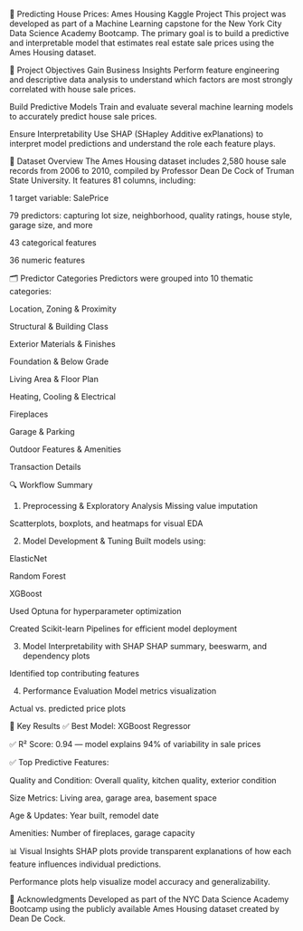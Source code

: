 🏡 Predicting House Prices: Ames Housing Kaggle Project
This project was developed as part of a Machine Learning capstone for the New York City Data Science Academy Bootcamp. The primary goal is to build a predictive and interpretable model that estimates real estate sale prices using the Ames Housing dataset.

🎯 Project Objectives
Gain Business Insights
Perform feature engineering and descriptive data analysis to understand which factors are most strongly correlated with house sale prices.

Build Predictive Models
Train and evaluate several machine learning models to accurately predict house sale prices.

Ensure Interpretability
Use SHAP (SHapley Additive exPlanations) to interpret model predictions and understand the role each feature plays.

🧾 Dataset Overview
The Ames Housing dataset includes 2,580 house sale records from 2006 to 2010, compiled by Professor Dean De Cock of Truman State University. It features 81 columns, including:

1 target variable: SalePrice

79 predictors: capturing lot size, neighborhood, quality ratings, house style, garage size, and more

43 categorical features

36 numeric features

🗂️ Predictor Categories
Predictors were grouped into 10 thematic categories:

Location, Zoning & Proximity

Structural & Building Class

Exterior Materials & Finishes

Foundation & Below Grade

Living Area & Floor Plan

Heating, Cooling & Electrical

Fireplaces

Garage & Parking

Outdoor Features & Amenities

Transaction Details

🔍 Workflow Summary
1. Preprocessing & Exploratory Analysis
Missing value imputation

Scatterplots, boxplots, and heatmaps for visual EDA

2. Model Development & Tuning
Built models using:

ElasticNet

Random Forest

XGBoost

Used Optuna for hyperparameter optimization

Created Scikit-learn Pipelines for efficient model deployment

3. Model Interpretability with SHAP
SHAP summary, beeswarm, and dependency plots

Identified top contributing features

4. Performance Evaluation
Model metrics visualization

Actual vs. predicted price plots

🧠 Key Results
✅ Best Model: XGBoost Regressor

✅ R² Score: 0.94 — model explains 94% of variability in sale prices

✅ Top Predictive Features:

Quality and Condition: Overall quality, kitchen quality, exterior condition

Size Metrics: Living area, garage area, basement space

Age & Updates: Year built, remodel date

Amenities: Number of fireplaces, garage capacity

📊 Visual Insights
SHAP plots provide transparent explanations of how each feature influences individual predictions.

Performance plots help visualize model accuracy and generalizability.

🤝 Acknowledgments
Developed as part of the NYC Data Science Academy Bootcamp using the publicly available Ames Housing dataset created by Dean De Cock.

